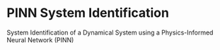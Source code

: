 # PINN System Identification
System Identification of a Dynamical System using a Physics-Informed Neural Network (PINN)

